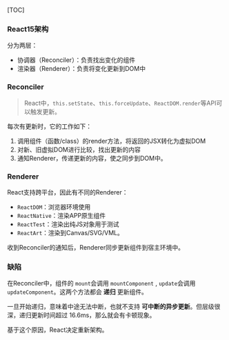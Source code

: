 [TOC]

### React15架构

分为两层：

* 协调器（Reconciler）：负责找出变化的组件
* 渲染器（Renderer）：负责将变化更新到DOM中

### Reconciler

> React中，`this.setState`、`this.forceUpdate`、`ReactDOM.render`等API可以触发更新。

每次有更新时，它的工作如下：

1. 调用组件（函数/class）的render方法，将返回的JSX转化为虚拟DOM
2. 对新、旧虚拟DOM进行比较，找出更新的内容
3. 通知Renderer，传递更新的内容，使之同步到DOM中。



### Renderer

React支持跨平台，因此有不同的Renderer：

* `ReactDOM`：浏览器环境使用 
* `ReactNative`：渲染APP原生组件
* `ReactTest`：渲染出纯JS对象用于测试
* `ReactArt`：渲染到Canvas/SVG/VML。

收到Reconciler的通知后，Renderer同步更新组件到宿主环境中。



### 缺陷

在Reconciler中，组件的 `mount`会调用 `mountComponent` , `update`会调用 `updateComponent`。这两个方法都会 **递归** 更新组件。

一旦开始递归，意味着中途无法中断，也就不支持 **可中断的异步更新**。但层级很深，递归更新时间超过 16.6ms，那么就会有卡顿现象。

基于这个原因，React决定重新架构。